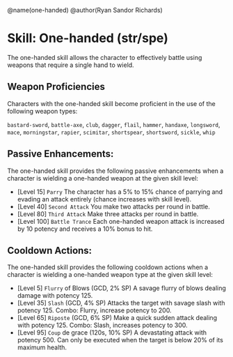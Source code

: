 @name(one-handed)
@author(Ryan Sandor Richards)

# Skill: One-handed (str/spe)
The one-handed skill allows the character to effectively battle using weapons
that require a single hand to wield.

## Weapon Proficiencies
Characters with the one-handed skill become proficient in the use of the
following weapon types:

  `bastard-sword`, `battle-axe`, `club`, `dagger`, `flail`, `hammer`, `handaxe`, `longsword`,
  `mace`, `morningstar`, `rapier`, `scimitar`, `shortspear`, `shortsword`, `sickle`, `whip`

## Passive Enhancements:
The one-handed skill provides the following passive enhancements when a
character is wielding a one-handed weapon at the given skill level:

* [Level 15] `Parry`
  The character has a 5% to 15% chance of parrying and evading an attack
  entirely (chance increases with skill level).
* [Level 40] `Second Attack`
  You make two attacks per round in battle.
* [Level 80] `Third Attack`
  Make three attacks per round in battle.
* [Level 100] `Battle Trance`
  Each one-handed weapon attack is increased by 10 potency and receives a 10%
  bonus to hit.

## Cooldown Actions:
The one-handed skill provides the following cooldown actions when a character
is wielding a one-handed weapon type at the given skill level:

* [Level 5] `Flurry` of Blows (GCD, 2% SP)
  A savage flurry of blows dealing damage with potency 125.
* [Level 35] `Slash` (GCD, 4% SP)
  Attacks the target with savage slash with potency 125. Combo: Flurry, increase
  potency to 200.
* [Level 65] `Riposte` (GCD, 6% SP)
  Make a quick sudden attack dealing with potency 125. Combo: Slash, increases
  potency to 300.
* [Level 95] `Coup` de grace (120s, 10% SP)
  A devastating attack with potency 500. Can only be executed when the target
  is below 20% of its maximum health.
